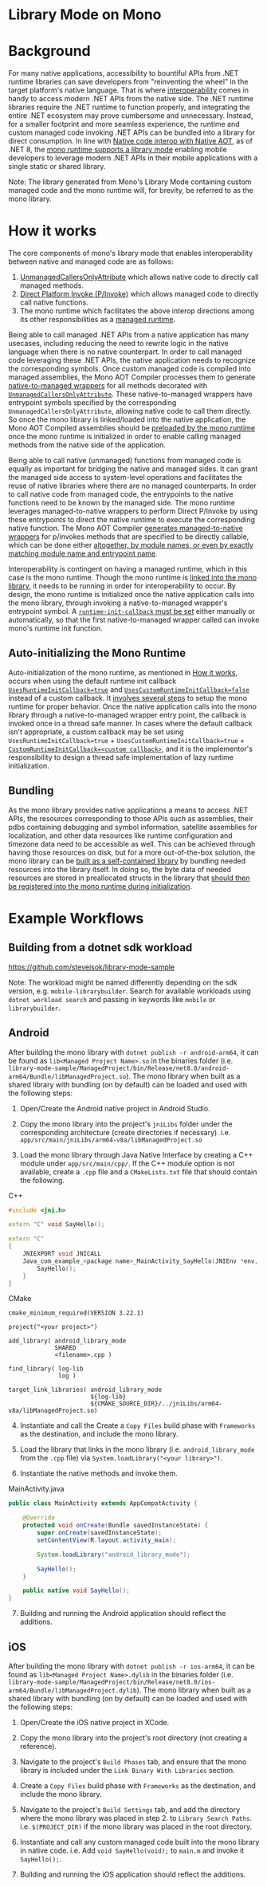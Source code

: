 Library Mode on Mono
===

# Background

For many native applications, accessibility to bountiful APIs from .NET runtime libraries can save developers from "reinventing the wheel" in the target platform's native language. That is where [interoperability](https://learn.microsoft.com/dotnet/csharp/advanced-topics/interop/) comes in handy to access modern .NET APIs from the native side. The .NET runtime libraries require the .NET runtime to function properly, and integrating the entire .NET ecosystem may prove cumbersome and unnecessary. Instead, for a smaller footprint and more seamless experience, the runtime and custom managed code invoking .NET APIs can be bundled into a library for direct consumption. In line with [Native code interop with Native AOT](https://learn.microsoft.com/dotnet/core/deploying/native-aot/interop), as of .NET 8, the [mono runtime supports a library mode](https://github.com/dotnet/runtime/issues/79377) enabling mobile developers to leverage modern .NET APIs in their mobile applications with a single static or shared library.

Note: The library generated from Mono's Library Mode containing custom managed code and the mono runtime will, for brevity, be referred to as the mono library.

# How it works

The core components of mono's library mode that enables interoperability between native and managed code are as follows:
1. [UnmanagedCallersOnlyAttribute](https://learn.microsoft.com/dotnet/api/system.runtime.interopservices.unmanagedcallersonlyattribute?view=net-7.0) which allows native code to directly call managed methods.
2. [Direct Platform Invoke (P/Invoke)](https://learn.microsoft.com/dotnet/standard/native-interop/pinvoke) which allows managed code to directly call native functions.
3. The mono runtime which facilitates the above interop directions among its other responsibilities as a [managed runtime](https://learn.microsoft.com/dotnet/core/introduction#runtime).

Being able to call managed .NET APIs from a native application has many usecases, including reducing the need to rewrite logic in the native language when there is no native counterpart. In order to call managed code leveraging these .NET APIs, the native application needs to recognize the corresponding symbols. Once custom managed code is compiled into managed assemblies, the Mono AOT Compiler processes them to generate [native-to-managed wrappers](https://github.com/dotnet/runtime/blob/43d164d8d65d163fef0de185eb11cfa0b1291919/src/mono/mono/mini/aot-compiler.c#L5446-L5498) for all methods decorated with [`UnmanagedCallersOnlyAttribute`](https://github.com/dotnet/runtime/pull/79424). These native-to-managed wrappers have entrypoint symbols specified by the corresponding `UnmanagedCallersOnlyAttribute`, allowing native code to call them directly. So once the mono library is linked/loaded into the native application, the Mono AOT Compiled assemblies should be [preloaded by the mono runtime](https://github.com/dotnet/runtime/blob/43d164d8d65d163fef0de185eb11cfa0b1291919/src/tasks/LibraryBuilder/Templates/preloaded-assemblies.c#L10) once the mono runtime is initialized in order to enable calling managed methods from the native side of the application.

Being able to call native (unmanaged) functions from managed code is equally as important for bridging the native and managed sides. It can grant the managed side access to system-level operations and facilitates the reuse of native libraries where there are no managed counterparts. In order to call native code from managed code, the entrypoints to the native functions need to be known by the managed side. The mono runtime leverages managed-to-native wrappers to perform Direct P/Invoke by using these entrypoints to direct the native runtime to execute the corresponding native function. The Mono AOT Compiler [generates managed-to-native wrappers](https://github.com/dotnet/runtime/blob/9a33ac520a67496c8f79139dc571867726dc0e45/src/mono/mono/mini/aot-compiler.c#L5288-L5317) for p/invokes methods that are specified to be directly callable, which can be done either [altogether, by module names, or even by exactly matching module name and entrypoint name](https://github.com/dotnet/runtime/pull/79721).

Interoperability is contingent on having a managed runtime, which in this case is the mono runtime. Though the mono runtime is [linked into the mono library](https://github.com/dotnet/runtime/blob/df6fdefa27068126794b253d4d822706221a92db/src/tasks/LibraryBuilder/LibraryBuilder.cs#L338), it needs to be running in order for interoperability to occur. By design, the mono runtime is initialized once the native application calls into the mono library, through invoking a native-to-managed wrapper's entrypoint symbol. A [`runtime-init-callback` must be set](https://github.com/dotnet/runtime/pull/82253) either manually or automatically, so that the first native-to-managed wrapper called can invoke mono's runtime init function.

## Auto-initializing the Mono Runtime

Auto-initialization of the mono runtime, as mentioned in [How it works](#how-it-works), occurs when using the default runtime init callback [`UsesRuntimeInitCallback=true`](https://github.com/dotnet/runtime/blob/df6fdefa27068126794b253d4d822706221a92db/src/tasks/LibraryBuilder/LibraryBuilder.cs#L81) and [`UsesCustomRuntimeInitCallback=false`](https://github.com/dotnet/runtime/blob/df6fdefa27068126794b253d4d822706221a92db/src/tasks/LibraryBuilder/LibraryBuilder.cs#L76) instead of a custom callback. It [involves several steps](https://github.com/dotnet/runtime/blob/df6fdefa27068126794b253d4d822706221a92db/src/tasks/LibraryBuilder/Templates/autoinit.c#L125-L161) to setup the mono runtime for proper behavior. Once the native application calls into the mono library through a native-to-managed wrapper entry point, the callback is invoked once in a thread safe manner. In cases where the default callback isn't appropriate, a custom callback may be set using `UsesRuntimeInitCallback=true` + `UsesCustomRuntimeInitCallback=true` + [`CustomRuntimeInitCallback=<custom callback>`](https://github.com/dotnet/runtime/blob/df6fdefa27068126794b253d4d822706221a92db/src/mono/msbuild/apple/build/AppleBuild.targets#L169C100-L169C125), and it is the implementor's responsibility to design a thread safe implementation of lazy runtime initialization.

## Bundling

As the mono library provides native applications a means to access .NET APIs, the resources corresponding to those APIs such as assemblies, their pdbs containing debugging and symbol information, satellite assemblies for localization, and other data resources like runtime configuration and timezone data need to be accessible as well. This can be achieved through having those resources on disk, but for a more out-of-the-box solution, the mono library can be [built as a self-contained library](https://github.com/dotnet/runtime/pull/84191) by bundling needed resources into the library itself. In doing so, the byte data of needed resources are stored in preallocated structs in the library that [should then be registered into the mono runtime during initialization](https://github.com/dotnet/runtime/blob/76a995afe3306863cb836b5becc33293a2e5a781/src/tasks/LibraryBuilder/Templates/autoinit.c#L130).

# Example Workflows

## Building from a dotnet sdk workload

https://github.com/steveisok/library-mode-sample

Note: The workload might be named differently depending on the sdk version, e.g. `mobile-librarybuilder`. Search for available workloads using `dotnet workload search` and passing in keywords like `mobile` or `librarybuilder`.

## Android

After building the mono library with `dotnet publish -r android-arm64`, it can be found as `lib<Managed Project Name>.so` in the binaries folder (i.e. `library-mode-sample/ManagedProject/bin/Release/net8.0/android-arm64/Bundle/libManagedProject.so`). The mono library when built as a shared library with bundling (on by default) can be loaded and used with the following steps:

1. Open/Create the Android native project in Android Studio.

2. Copy the mono library into the project's `jniLibs` folder under the corresponding architecture (create directories if necessary). i.e. `app/src/main/jniLibs/arm64-v8a/libManagedProject.so`

3. Load the mono library through Java Native Interface by creating a C++ module under `app/src/main/cpp/`. If the C++ module option is not available, create a `.cpp` file and a `CMakeLists.txt` file that should contain the following.

C++
```cpp
#include <jni.h>

extern "C" void SayHello();

extern "C"
{
    JNIEXPORT void JNICALL
    Java_com_example_<package name>_MainActivity_SayHello(JNIEnv *env, jobject thiz) {
        SayHello();
    }
}
```

CMake
```
cmake_minimum_required(VERSION 3.22.1)

project("<your project>")

add_library( android_library_mode
             SHARED
             <filename>.cpp )

find_library( log-lib
              log )

target_link_libraries( android_library_mode
                       ${log-lib}
                       ${CMAKE_SOURCE_DIR}/../jniLibs/arm64-v8a/libManagedProject.so)
```

4. Instantiate and call the Create a `Copy Files` build phase with `Frameworks` as the destination, and include the mono library.

5. Load the library that links in the mono library (i.e. `android_library_mode` from the `.cpp` file) via `System.loadLibrary("<your library>")`.

6. Instantiate the native methods and invoke them.

MainActivity.java
```java
public class MainActivity extends AppCompatActivity {

    @Override
    protected void onCreate(Bundle savedInstanceState) {
        super.onCreate(savedInstanceState);
        setContentView(R.layout.activity_main);

        System.loadLibrary("android_library_mode");

        SayHello();
    }

    public native void SayHello();
}
```

7. Building and running the Android application should reflect the additions.

## iOS

After building the mono library with `dotnet publish -r ios-arm64`, it can be found as `lib<Managed Project Name>.dylib` in the binaries folder (i.e. `library-mode-sample/ManagedProject/bin/Release/net8.0/ios-arm64/Bundle/libManagedProject.dylib`). The mono library when built as a shared library with bundling (on by default) can be loaded and used with the following steps:

1. Open/Create the iOS native project in XCode.

2. Copy the mono library into the project's root directory (not creating a reference).

3. Navigate to the project's `Build Phases` tab, and ensure that the mono library is included under the `Link Binary With Libraries` section.

4. Create a `Copy Files` build phase with `Frameworks` as the destination, and include the mono library.

5. Navigate to the project's `Build Settings` tab, and add the directory where the mono library was placed in step 2. to `Library Search Paths`. i.e. `$(PROJECT_DIR)` if the mono library was placed in the root directory.

6. Instantiate and call any custom managed code built into the mono library in native code. i.e. Add `void SayHello(void);` to `main.m` and invoke it `SayHello();`.

7. Building and running the iOS application should reflect the additions.